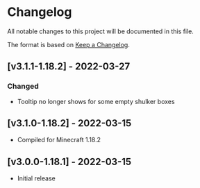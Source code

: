 # Changelog
All notable changes to this project will be documented in this file.

The format is based on [Keep a Changelog].

## [v3.1.1-1.18.2] - 2022-03-27
### Changed
- Tooltip no longer shows for some empty shulker boxes

## [v3.1.0-1.18.2] - 2022-03-15
- Compiled for Minecraft 1.18.2

## [v3.0.0-1.18.1] - 2022-03-15
- Initial release

[Keep a Changelog]: https://keepachangelog.com/en/1.0.0/
